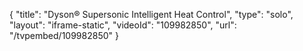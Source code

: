 {
    "title": "Dyson&reg; Supersonic Intelligent Heat Control",
    "type": "solo",
    "layout": "iframe-static",
    "videoId": "109982850",
    "url": "\/tvpembed\/109982850"
}